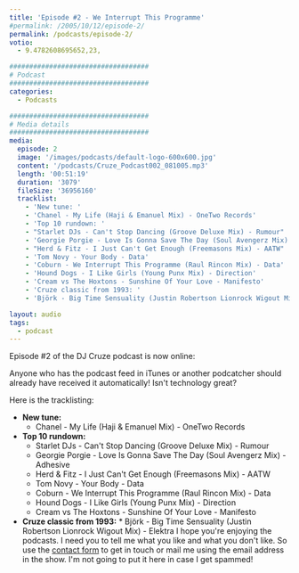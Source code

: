 ```yaml
---
title: 'Episode #2 - We Interrupt This Programme'
#permalink: /2005/10/12/episode-2/
permalink: /podcasts/episode-2/
votio:
  - 9.4782608695652,23,

###################################
# Podcast
###################################
categories:
  - Podcasts

###################################
# Media details
###################################
media:
  episode: 2
  image: '/images/podcasts/default-logo-600x600.jpg'
  content: '/podcasts/Cruze_Podcast002_081005.mp3'
  length: '00:51:19'
  duration: '3079'
  fileSize: '36956160'
  tracklist:
    - 'New tune: '
    - 'Chanel - My Life (Haji & Emanuel Mix) - OneTwo Records'
    - 'Top 10 rundown: '
    - "Starlet DJs - Can't Stop Dancing (Groove Deluxe Mix) - Rumour"
    - 'Georgie Porgie - Love Is Gonna Save The Day (Soul Avengerz Mix) - Adhesive'
    - "Herd & Fitz - I Just Can't Get Enough (Freemasons Mix) - AATW"
    - 'Tom Novy - Your Body - Data'
    - 'Coburn - We Interrupt This Programme (Raul Rincon Mix) - Data'
    - 'Hound Dogs - I Like Girls (Young Punx Mix) - Direction'
    - 'Cream vs The Hoxtons - Sunshine Of Your Love - Manifesto'
    - 'Cruze classic from 1993: '
    - 'Björk - Big Time Sensuality (Justin Robertson Lionrock Wigout Mix) - Elektra'

layout: audio
tags:
  - podcast
---
```


Episode #2 of the DJ Cruze podcast is now online:

Anyone who has the podcast feed in iTunes or another podcatcher should already have received it automatically! Isn't technology great?

Here is the tracklisting:

- **New tune:**
  - Chanel - My Life (Haji & Emanuel Mix) - OneTwo Records
- **Top 10 rundown:**
  - Starlet DJs - Can't Stop Dancing (Groove Deluxe Mix) - Rumour
  - Georgie Porgie - Love Is Gonna Save The Day (Soul Avengerz Mix) - Adhesive
  - Herd & Fitz - I Just Can't Get Enough (Freemasons Mix) - AATW
  - Tom Novy - Your Body - Data
  - Coburn - We Interrupt This Programme (Raul Rincon Mix) - Data
  - Hound Dogs - I Like Girls (Young Punx Mix) - Direction
  - Cream vs The Hoxtons - Sunshine Of Your Love - Manifesto
- **Cruze classic from 1993:** \* Björk - Big Time Sensuality (Justin Robertson Lionrock Wigout Mix) - Elektra
  I hope you're enjoying the podcasts. I need you to tell me what you like and what you don't like. So use the [contact form][3] to get in touch or mail me using the email address in the show. I'm not going to put it here in case I get spammed!</ul>

[1]: http://www.djcruzeaudio.co.uk/podcasts/Cruze_Podcast002_081005.mp3
[2]: http://www.djcruze.co.uk/cms/podcasts/feed/rss2
[3]: /contact
